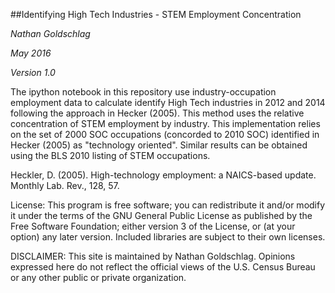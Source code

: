 ##Identifying High Tech Industries - STEM Employment Concentration

*Nathan Goldschlag*

*May 2016*

*Version 1.0*


The ipython notebook in this repository use industry-occupation employment data to calculate identify High Tech industries in 2012 and 2014 following the approach in Hecker (2005). This method uses the relative concentration of STEM employment by industry. This implementation relies on the set of 2000 SOC occupations (concorded to 2010 SOC) identified in Hecker (2005) as "technology oriented". Similar results can be obtained using the BLS 2010 listing of STEM occupations. 

Heckler, D. (2005). High-technology employment: a NAICS-based update. Monthly Lab. Rev., 128, 57.

License: This program is free software; you can redistribute it and/or modify it under the terms of the GNU General Public License as published by the Free Software Foundation; either version 3 of the License, or (at your option) any later version. Included libraries are subject to their own licenses.

DISCLAIMER: This site is maintained by Nathan Goldschlag. Opinions expressed here do not reflect the official views of the U.S. Census Bureau or any other public or private organization.
